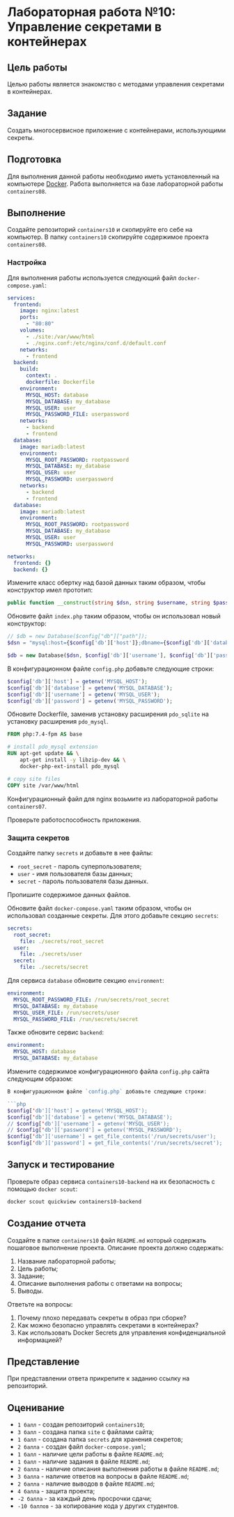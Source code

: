 # Лабораторная работа №10: Управление секретами в контейнерах

## Цель работы

Целью работы является знакомство с методами управления секретами в контейнерах.

## Задание

Создать многосервисное приложение с контейнерами, использующими секреты.

## Подготовка

Для выполнения данной работы необходимо иметь установленный на компьютере [Docker](https://www.docker.com/). Работа выполняется на базе лабораторной работы `containers08`.

## Выполнение

Создайте репозиторий `containers10` и скопируйте его себе на компьютер. В папку `containers10` скопируйте содержимое проекта `containers08`.

### Настройка

Для выполнения работы используется следующий файл `docker-compose.yaml`:

```yaml
services:
  frontend:
    image: nginx:latest
    ports:
      - "80:80"
    volumes:
      - ./site:/var/www/html
      - ./nginx.conf:/etc/nginx/conf.d/default.conf
    networks:
      - frontend
  backend:
    build:
      context: .
      dockerfile: Dockerfile
    environment:
      MYSQL_HOST: database
      MYSQL_DATABASE: my_database
      MYSQL_USER: user
      MYSQL_PASSWORD_FILE: userpassword
    networks:
      - backend
      - frontend
  database:
    image: mariadb:latest
    environment:
      MYSQL_ROOT_PASSWORD: rootpassword
      MYSQL_DATABASE: my_database
      MYSQL_USER: user
      MYSQL_PASSWORD: userpassword
    networks:
      - backend
      - frontend
  database:
    image: mariadb:latest
    environment:
      MYSQL_ROOT_PASSWORD: rootpassword
      MYSQL_DATABASE: my_database
      MYSQL_USER: user
      MYSQL_PASSWORD: userpassword

networks:
  frontend: {}
  backend: {}
```

Измените класс обертку над базой данных таким образом, чтобы конструктор имел прототип:

```php
public function __construct(string $dsn, string $username, string $password);
```

Обновите файл `index.php` таким образом, чтобы он использовал новый конструктор:

```php
// $db = new Database($config["db"]["path"]);
$dsn = "mysql:host={$config['db']['host']};dbname={$config['db']['database']};charset=utf8";

$db = new Database($dsn, $config['db']['username'], $config['db']['password']);
```

В конфигурационном файле `config.php` добавьте следующие строки:

```php
$config['db']['host'] = getenv('MYSQL_HOST');
$config['db']['database'] = getenv('MYSQL_DATABASE');
$config['db']['username'] = getenv('MYSQL_USER');
$config['db']['password'] = getenv('MYSQL_PASSWORD');
```

Обновите Dockerfile, заменив установку расширения `pdo_sqlite` на установку расширения `pdo_mysql`.

```dockerfile
FROM php:7.4-fpm AS base

# install pdo_mysql extension
RUN apt-get update && \
    apt-get install -y libzip-dev && \
    docker-php-ext-install pdo_mysql

# copy site files
COPY site /var/www/html
```

Конфигурационный файл для nginx возьмите из лабораторной работы `containers07`.

Проверьте работоспособность приложения.

### Защита секретов

Создайте папку `secrets` и добавьте в нее файлы:

- `root_secret` - пароль суперпользователя;
- `user` - имя пользователя базы данных;
- `secret` - пароль пользователя базы данных.

Пропишите содержимое данных файлов.

Обновите файл `docker-compose.yaml` таким образом, чтобы он использовал созданные секреты. Для этого добавьте секцию `secrets`:

```yaml
secrets:
  root_secret:
    file: ./secrets/root_secret
  user:
    file: ./secrets/user
  secret:
    file: ./secrets/secret
```

Для сервиса `database` обновите секцию `environment`:

```yaml
environment:
  MYSQL_ROOT_PASSWORD_FILE: /run/secrets/root_secret
  MYSQL_DATABASE: my_database
  MYSQL_USER_FILE: /run/secrets/user
  MYSQL_PASSWORD_FILE: /run/secrets/secret
```

Также обновите сервис `backend`:

```yaml
environment:
  MYSQL_HOST: database
  MYSQL_DATABASE: my_database
```

Измените содержимое конфигурационного файла `config.php` сайта следующим образом:

```php
В конфигурационном файле `config.php` добавьте следующие строки:

```php
$config['db']['host'] = getenv('MYSQL_HOST');
$config['db']['database'] = getenv('MYSQL_DATABASE');
// $config['db']['username'] = getenv('MYSQL_USER');
// $config['db']['password'] = getenv('MYSQL_PASSWORD');
$config['db']['username'] = get_file_contents('/run/secrets/user');
$config['db']['password'] = get_file_contents('/run/secrets/secret');
```

## Запуск и тестирование

Проверьте образ сервиса `containers10-backend` на их безопасность с помощью `docker scout`:

```bash
docker scout quickview containers10-backend
```

## Создание отчета

Создайте в папке `containers10` файл `README.md` который содержать пошаговое выполнение проекта. Описание проекта должно содержать:

1. Название лабораторной работы;
2. Цель работы;
3. Задание;
4. Описание выполнения работы с ответами на вопросы;
5. Выводы.

Ответьте на вопросы:

1. Почему плохо передавать секреты в образ при сборке?
2. Как можно безопасно управлять секретами в контейнерах?
3. Как использовать Docker Secrets для управления конфиденциальной информацией?

## Представление

При представлении ответа прикрепите к заданию ссылку на репозиторий.

## Оценивание

- `1 балл` - создан репозиторий `containers10`;
- `3 балл` - создана папка `site` с файлами сайта;
- `1 балл` - создана папка `secrets` для хранения секретов;
- `2 балла` - создан файл `docker-compose.yaml`;
- `1 балл` - наличие цели работы в файле `README.md`;
- `1 балл` - наличие задания в файле `README.md`;
- `2 балла` - наличие описания выполнения работы в файле `README.md`;
- `3 балла` - наличие ответов на вопросы в файле `README.md`;
- `2 балла` - наличие выводов в файле `README.md`;
- `4 балла` - защита проекта;
- `-2 балла` - за каждый день просрочки сдачи;
- `-10 баллов` - за копирование кода у других студентов.
